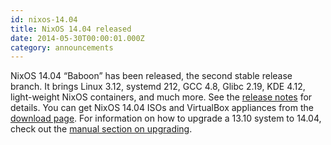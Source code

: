 ```yaml
---
id: nixos-14.04
title: NixOS 14.04 released
date: 2014-05-30T00:00:01.000Z
category: announcements
---
```


NixOS 14.04 “Baboon” has been released, the second stable release branch. It brings Linux 3.12, systemd 212, GCC 4.8, Glibc 2.19, KDE 4.12, light-weight NixOS containers, and much more. See the [release notes](/manual/nixos/stable/#sec-release-14.04) for details. You can get NixOS 14.04 ISOs and VirtualBox appliances from the [download page](/download). For information on how to upgrade a 13.10 system to 14.04, check out the [manual section on upgrading](/manual/nixos/stable/#sec-upgrading).
